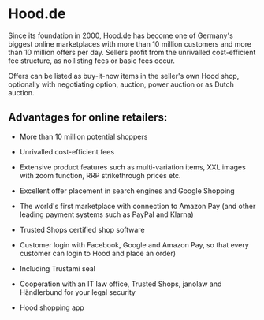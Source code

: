 # Hood.de

<div class="container-toc"></div>

Since its foundation in 2000, Hood.de has become one of Germany's biggest online marketplaces with more than 10 million customers and more than 10 million offers per day. Sellers profit from the unrivalled cost-efficient fee structure, as no listing fees or basic fees occur.
 
Offers can be listed as buy-it-now items in the seller's own Hood shop, optionally with negotiating option, auction, power auction or as Dutch auction.
 
 
## Advantages for online retailers:

- More than 10 million potential shoppers

- Unrivalled cost-efficient fees

- Extensive product features such as multi-variation items, XXL images with zoom function, RRP strikethrough prices etc.

- Excellent offer placement in search engines and Google Shopping

- The world's first marketplace with connection to Amazon Pay (and other leading payment systems such as PayPal and Klarna)

- Trusted Shops certified shop software

- Customer login with Facebook, Google and Amazon Pay, so that every customer can login to Hood and place an order)

- Including Trustami seal

- Cooperation with an IT law office, Trusted Shops, janolaw and Händlerbund for your legal security

- Hood shopping app

